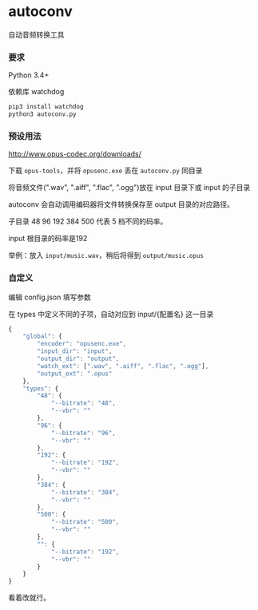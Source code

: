 # autoconv

自动音频转换工具

### 要求

Python 3.4+

依赖库 watchdog

```bash
pip3 install watchdog
python3 autoconv.py
```


### 预设用法

http://www.opus-codec.org/downloads/

下载 `opus-tools`，并将 `opusenc.exe` 丢在 `autoconv.py` 同目录

将音频文件(".wav", ".aiff", ".flac", ".ogg")放在 input 目录下或 input 的子目录

autoconv 会自动调用编码器将文件转换保存至 output 目录的对应路径。

子目录 48 96 192 384 500 代表 5 档不同的码率。

input 根目录的码率是192

举例：放入 `input/music.wav`，稍后将得到 `output/music.opus`


### 自定义

编辑 config.json 填写参数

在 types 中定义不同的子项，自动对应到 input/{配置名} 这一目录

```javascript
{
    "global": {
        "encoder": "opusenc.exe",
        "input_dir": "input",
        "output_dir": "output",
        "watch_ext": [".wav", ".aiff", ".flac", ".ogg"],
        "output_ext": ".opus"
    },
    "types": {
        "48": {
            "--bitrate": "48",
            "--vbr": ""
        },
        "96": {
            "--bitrate": "96",
            "--vbr": ""
        },
        "192": {
            "--bitrate": "192",
            "--vbr": ""
        },
        "384": {
            "--bitrate": "384",
            "--vbr": ""
        },
        "500": {
            "--bitrate": "500",
            "--vbr": ""
        },
        "": {
            "--bitrate": "192",
            "--vbr": ""            
        }
    }
}
```

看着改就行。

